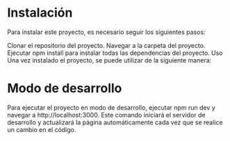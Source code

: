 # Instalación
Para instalar este proyecto, es necesario seguir los siguientes pasos:

Clonar el repositorio del proyecto.
Navegar a la carpeta del proyecto.
Ejecutar npm install para instalar todas las dependencias del proyecto.
Uso
Una vez instalado el proyecto, se puede utilizar de la siguiente manera:

# Modo de desarrollo
Para ejecutar el proyecto en modo de desarrollo, ejecutar npm run dev y navegar a http://localhost:3000. Este comando iniciará el servidor de desarrollo y actualizará la página automáticamente cada vez que se realice un cambio en el código.